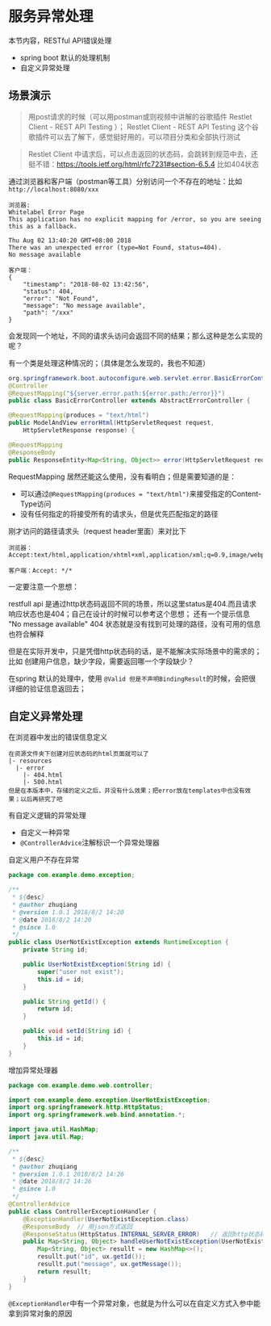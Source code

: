 # 服务异常处理

本节内容，RESTful API错误处理

* spring boot 默认的处理机制
* 自定义异常处理

## 场景演示

> 用post请求的时候（可以用postman或则视频中讲解的谷歌插件 Restlet Client - REST API Testing ）；
Restlet Client - REST API Testing 这个谷歌插件可以去了解下，感觉挺好用的，可以项目分类和全部执行测试

> Restlet Client 中请求后，可以点击返回的状态码，会跳转到规范中去，还挺不错：https://tools.ietf.org/html/rfc7231#section-6.5.4 比如404状态

通过浏览器和客户端（postman等工具）分别访问一个不存在的地址：比如 `http://localhost:8080/xxx`

```
浏览器:
Whitelabel Error Page
This application has no explicit mapping for /error, so you are seeing this as a fallback.

Thu Aug 02 13:40:20 GMT+08:00 2018
There was an unexpected error (type=Not Found, status=404).
No message available

客户端：
{
    "timestamp": "2018-08-02 13:42:56",
    "status": 404,
    "error": "Not Found",
    "message": "No message available",
    "path": "/xxx"
}

```

会发现同一个地址，不同的请求头访问会返回不同的结果；那么这种是怎么实现的呢？

有一个类是处理这种情况的；（具体是怎么发现的，我也不知道）
```java
org.springframework.boot.autoconfigure.web.servlet.error.BasicErrorController
@Controller
@RequestMapping("${server.error.path:${error.path:/error}}")
public class BasicErrorController extends AbstractErrorController {

@RequestMapping(produces = "text/html")
public ModelAndView errorHtml(HttpServletRequest request,
    HttpServletResponse response) {

@RequestMapping
@ResponseBody
public ResponseEntity<Map<String, Object>> error(HttpServletRequest request) {      
```
RequestMapping 居然还能这么使用，没有看明白；但是需要知道的是：

* 可以通过`@RequestMapping(produces = "text/html")`来接受指定的Content-Type访问
* 没有任何指定的将接受所有的请求头，但是优先匹配指定的路径

刚才访问的路径请求头（request header里面）来对比下
```
浏览器：Accept:text/html,application/xhtml+xml,application/xml;q=0.9,image/webp,image/apng,*/*;q=0.8

客户端：Accept:	*/*
```

一定要注意一个思想：

restfull api 是通过http状态码返回不同的场景，所以这里status是404.而且请求响应状态也是404；自己在设计的时候可以参考这个思想；
还有一个提示信息  "No message available" 404 状态就是没有找到可处理的路径，没有可用的信息也符合解释


但是在实际开发中，只是凭借http状态码的话，是不能解决实际场景中的需求的；
比如 创建用户信息，缺少字段，需要返回哪一个字段缺少？

在spring 默认的处理中，使用 `@Valid 但是不声明BindingResult`的时候，会把很详细的验证信息返回去；

## 自定义异常处理

在浏览器中发出的错误信息定义

```
在资源文件夹下创建对应状态码的html页面就可以了
|- resources
  |- error
    |- 404.html
    |- 500.html
但是在本版本中，存储的定义之后，并没有什么效果；把error放在templates中也没有效果；以后再研究了吧
```

有自定义逻辑的异常处理

* 自定义一种异常
* `@ControllerAdvice`注解标识一个异常处理器

自定义用户不存在异常
```java
package com.example.demo.exception;

/**
 * ${desc}
 * @author zhuqiang
 * @version 1.0.1 2018/8/2 14:20
 * @date 2018/8/2 14:20
 * @since 1.0
 */
public class UserNotExistException extends RuntimeException {
    private String id;

    public UserNotExistException(String id) {
        super("user not exist");
        this.id = id;
    }

    public String getId() {
        return id;
    }

    public void setId(String id) {
        this.id = id;
    }
}
```

增加异常处理器
```java
package com.example.demo.web.controller;

import com.example.demo.exception.UserNotExistException;
import org.springframework.http.HttpStatus;
import org.springframework.web.bind.annotation.*;

import java.util.HashMap;
import java.util.Map;

/**
 * ${desc}
 * @author zhuqiang
 * @version 1.0.1 2018/8/2 14:26
 * @date 2018/8/2 14:26
 * @since 1.0
 */
@ControllerAdvice
public class ControllerExceptionHandler {
    @ExceptionHandler(UserNotExistException.class)
    @ResponseBody  // 用json方式返回
    @ResponseStatus(HttpStatus.INTERNAL_SERVER_ERROR)   // 返回http状态码
    public Map<String, Object> handleUserNotExistException(UserNotExistException ux) {
        Map<String, Object> resullt = new HashMap<>();
        resullt.put("id", ux.getId());
        resullt.put("message", ux.getMessage());
        return resullt;
    }
}
```

`@ExceptionHandler`中有一个异常对象，也就是为什么可以在自定义方式入参中能拿到异常对象的原因
